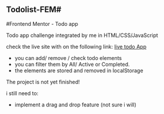 ## Todolist-FEM#
#Frontend Mentor - Todo app

Todo app challenge integrated by me in HTML/CSS/JavaScript

check the live site with on the following link:
[live todo App](https://gracious-joliot-9a183c.netlify.app)

- you can add/ remove / check todo elements
- you can filter them by All/ Active or Completed.
- the elements are stored and removed in localStorage

The project is not yet finished!

i still need to:

- implement a drag and drop feature (not sure i will)
